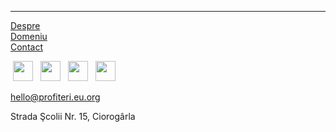 ---

[Despre](/about)\
[Domeniu](/ciorogarla-domain)\
[Contact](/contact)

[<img src="/static/icons/instagram.svg" style="width: 32px; height: 32px; margin: 0 4px;"/>](https://instagram.com/profiteri)
[<img src="/static/icons/facebook.svg" style="width: 32px; height: 32px; margin: 0 4px;"/>](https://facebook.com/profiteri)
[<img src="/static/icons/github.svg" style="width: 32px; height: 32px; margin: 0 4px;"/>](https://github.com/profiteri)
[<img src="/static/icons/opencollective.svg" style="width: 32px; height: 32px; margin: 0 4px;"/>](https://opencollective.com/profiteri)

hello@profiteri.eu.org

Strada Şcolii Nr. 15, Ciorogârla
